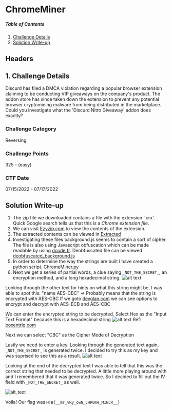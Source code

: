 # ChromeMiner

##### Table of Contents  
1. [Challenge Details](#headers)  
2. [Solution Write-up](#headers)  
## Headers

## 1. Challenge Details 
Discurd has filed a DMCA violation regarding a popular browser extension claiming to be conducting VIP giveaways on the company's product. The addon store has since taken down the extension to prevent any potential browser cryptomining malware from being distributed in the marketplace. Could you investigate what the 'Discurd Nitro Giveaway' addon does exactly?

### Challenge Category
Reversing

### Challenge Points
325 - (easy)

### CTF Date
07/15/2022 - 07/17/2022

## Solution Write-up

1. The zip file we downloaded contains a file with the extension '.crx'. Quick Google search tells us that this is a _Chrome extension file_. 
2. We can visit [Ezyzip.com](https://www.ezyzip.com/open-extract-crx-file.html) to view the contents of the extension.
3. The extracted contents can be viewed in [Extracted](Extracted/)
4. Investigating these files background.js seems to contain a sort of cipher. The file is also using Javascript obfuscation which can be made readable by using [dcode.fr](https://www.dcode.fr/javascript-unobfuscator). Deobfuscated file can be viewed [deobfuscated_background.js](deobfuscated_background.js/)
5. In order to determine the way the strings are built I have created a python script. [ChromeMiner.py](ChromeMiner.py/)
6. Next we get a series of partial words, a clue saying ```_NOT_THE_SECRET_```, an encryption method, and a long hexadecimal string.
![alt text](https://i.imgur.com/aJKpnm7.png)

 Looking through the other text for hints on what this string might be, I was able to spot this.
"name AES-CBC" => Probably means that the string is encrypted with AES-CBC
If we goto [devglan.com](https://www.devglan.com/online-tools/aes-encryption-decryption) we can see options to encrypt and decrypt with AES-ECB and AES-CBC

We can enter the encrypted string to be decrypted.
Select Hex as the "Input Text Format" because this is a hexadecimal string 
![alt text](https://i.imgur.com/aIveRWB.png)
Ref: [boxentriq.com](https://www.boxentriq.com/code-breaking/cipher-identifier)

Next we can select "CBC" as the Cipher Mode of Decryption

Lastly we need to enter a key. Looking through the generated text again, ```_NOT_THE_SECRET_``` is generated twice. I decided to try this as my key and was suprised to see this as a result.
![alt text](https://i.imgur.com/05kBqnX.png)

Looking at the end of the decrypted text I was able to tell that this was the correct string that needed to be decrypted. A little more playing around with and I remembered that it was generated twice. So I decided to fill out the IV field with ```_NOT_THE_SECRET_``` as well.

![alt_text](https://i.imgur.com/H9SPHyU.png)

Voila! Our flag was ```HTB{__mY_vRy_owN_CHR0me_M1N3R__}```

